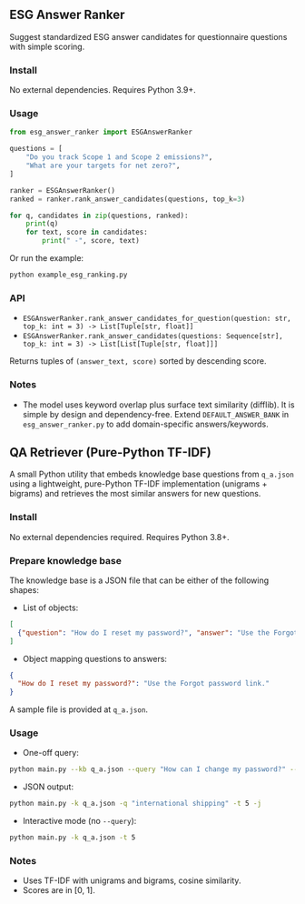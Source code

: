 ## ESG Answer Ranker

Suggest standardized ESG answer candidates for questionnaire questions with simple scoring.

### Install

No external dependencies. Requires Python 3.9+.

### Usage

```python
from esg_answer_ranker import ESGAnswerRanker

questions = [
    "Do you track Scope 1 and Scope 2 emissions?",
    "What are your targets for net zero?",
]

ranker = ESGAnswerRanker()
ranked = ranker.rank_answer_candidates(questions, top_k=3)

for q, candidates in zip(questions, ranked):
    print(q)
    for text, score in candidates:
        print(" -", score, text)
```

Or run the example:

```bash
python example_esg_ranking.py
```

### API

- `ESGAnswerRanker.rank_answer_candidates_for_question(question: str, top_k: int = 3) -> List[Tuple[str, float]]`
- `ESGAnswerRanker.rank_answer_candidates(questions: Sequence[str], top_k: int = 3) -> List[List[Tuple[str, float]]]`

Returns tuples of `(answer_text, score)` sorted by descending score.

### Notes

- The model uses keyword overlap plus surface text similarity (difflib). It is simple by design and dependency-free. Extend `DEFAULT_ANSWER_BANK` in `esg_answer_ranker.py` to add domain-specific answers/keywords.

## QA Retriever (Pure-Python TF-IDF)

A small Python utility that embeds knowledge base questions from `q_a.json` using a lightweight, pure-Python TF-IDF implementation (unigrams + bigrams) and retrieves the most similar answers for new questions.

### Install

No external dependencies required. Requires Python 3.8+.

### Prepare knowledge base

The knowledge base is a JSON file that can be either of the following shapes:

- List of objects:

```json
[
  {"question": "How do I reset my password?", "answer": "Use the Forgot password link."}
]
```

- Object mapping questions to answers:

```json
{
  "How do I reset my password?": "Use the Forgot password link."
}
```

A sample file is provided at `q_a.json`.

### Usage

- One-off query:

```bash
python main.py --kb q_a.json --query "How can I change my password?" --topk 3
```

- JSON output:

```bash
python main.py -k q_a.json -q "international shipping" -t 5 -j
```

- Interactive mode (no `--query`):

```bash
python main.py -k q_a.json -t 5
```

### Notes

- Uses TF-IDF with unigrams and bigrams, cosine similarity.
- Scores are in [0, 1].